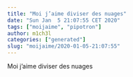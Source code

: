 ```yaml
---
title: "Moi j’aime diviser des nuages"
date: "Sun Jan  5 21:07:55 CET 2020"
tags: ["moijaime", "pipotron"]
author: m1ch3l
categories: ["generated"]
slug: "moijaime/2020-01-05-21:07:55"
---
```


Moi j’aime diviser des nuages
